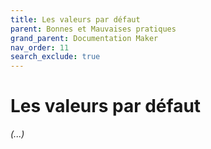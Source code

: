 ```yaml
---
title: Les valeurs par défaut
parent: Bonnes et Mauvaises pratiques
grand_parent: Documentation Maker
nav_order: 11
search_exclude: true
---
```


# Les valeurs par défaut


*(...)*
